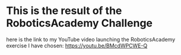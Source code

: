# This is the result of the RoboticsAcademy Challenge

here is the link to my YouTube video launching the RoboticsAcademy exercise I have chosen: https://youtu.be/BMcdWPCWE-Q